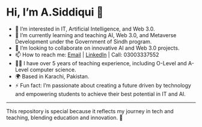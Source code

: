 # Hi, I’m A.Siddiqui 👋 
 

- 👀 I’m interested in IT, Artificial Intelligence, and Web 3.0.  
- 🌱 I’m currently learning and teaching AI, Web 3.0, and Metaverse Development under the Government of Sindh program.  
- 🤝 I’m looking to collaborate on innovative AI and Web 3.0 projects.  
- 📫 How to reach me: [Email](mailto:wahishaikh545@gmail.com) | [LinkedIn](https://www.linkedin.com/in/aziza-siddiqui) | Call: 03003337552  
- 👩‍🏫 I have over 5 years of teaching experience, including O-Level and A-Level computer science.  
- 🌍 Based in Karachi, Pakistan.  
- ⚡ Fun fact: I’m passionate about creating a future driven by technology and empowering students to achieve their best potential in IT and AI.  

---

This repository is special because it reflects my journey in tech and teaching, blending education and innovation. 🚀  

